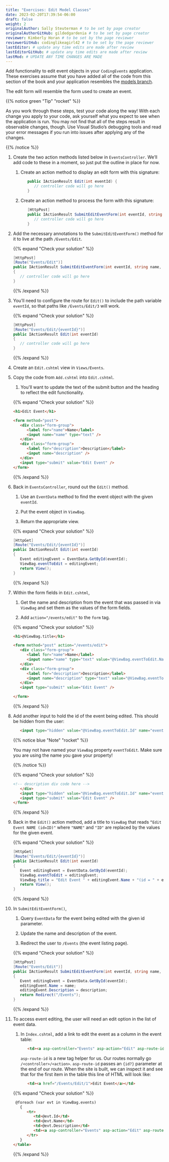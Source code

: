 ```yaml
---
title: "Exercises: Edit Model Classes"
date: 2023-02-20T17:39:54-06:00
draft: false
weight: 2
originalAuthor: Sally Steuterman # to be set by page creator
originalAuthorGitHub: gildedgardenia # to be set by page creator
reviewer: Kimberly Horan # to be set by the page reviewer
reviewerGitHub: codinglikeagirl42 # to be set by the page reviewer
lastEditor: # update any time edits are made after review
lastEditorGitHub: # update any time edits are made after review
lastMod: # UPDATE ANY TIME CHANGES ARE MADE
---
```


Add functionality to edit event objects in your `CodingEvents` application. 
These exercises assume that you have added all of the code from this section of the book and your 
application resembles the [models branch](https://github.com/LaunchCodeEducation/CodingEvents/tree/models).

The edit form will resemble the form used to create an event.

{{% notice green "Tip" "rocket" %}} 

   As you work through these steps, test your code along the way! 
   With each change you apply to your code, ask yourself what you expect to see when the application
   is run. You may not find that all of the steps result in observable changes, though.
   Use Visual Studio’s debugging tools and read your error messages if you run into issues after applying any of
   the changes.

{{% /notice %}}

1. Create the two action methods listed below in `EventsController`. We’ll add code
   to these in a moment, so just put the outline in place for
   now.

   1. Create an action method to display an edit form with this signature:

      ```csharp {linenos = table}
         public IActionResult Edit(int eventId) {
            // controller code will go here
         }
      ```

   1. Create an action method to process the form with this signature:

      ```csharp {linenos = table}
         [HttpPost]
         public IActionResult SubmitEditEventForm(int eventId, string name, string description) {
            // controller code will go here
         }
      ```

1. Add the necessary annotations to the `SubmitEditEventForm()` method for it to live at the path `/Events/Edit`.

   {{% expand "Check your solution" %}}

   ```csharp {linenos=table}
   [HttpPost]
   [Route("Events/Edit")]
   public IActionResult SubmitEditEventForm(int eventId, string name, string description)
   {
      // controller code will go here
   }
   ```

   {{% /expand %}}

1. You’ll need to configure the route for `Edit()` to include the path variable `eventId`, 
   so that paths like `/Events/Edit/3` will work.

   {{% expand "Check your solution" %}}

   ```csharp {linenos=table}
   [HttpPost]
   [Route("Events/Edit/{eventId}")]
   public IActionResult Edit(int eventId)
   {
      // controller code will go here
   }
   ```

   {{% /expand %}}

1. Create an `Edit.cshtml` view in `Views/Events`.

1. Copy the code from `Add.cshtml` into `Edit.cshtml`. 

   1. You'll want to update the text of the submit button and the heading to reflect the edit functionality.

   {{% expand "Check your solution" %}}

   ```html {linenos = table}
   <h1>Edit Event</h1>

   <form method="post">
      <div class="form-group">
         <label for="name">Name</label>
         <input name="name" type="text" />
      </div>
      <div class="form-group">
         <label for="description">Description</label>
         <input name="description" />
      </div>
      <input type="submit" value="Edit Event" />
   </form>
   ```

   {{% /expand %}}

1. Back in `EventsController`, round out the `Edit()` method.

   1. Use an `EventData` method to find the event object with the given `eventId`.
   
   1. Put the event object in `ViewBag`.

   1. Return the appropriate view.

   {{% expand "Check your solution" %}}

   ```csharp {linenos = table}
   [HttpGet]
   [Route("Events/Edit/{eventId}")]
   public IActionResult Edit(int eventId)
   {
      Event editingEvent = EventData.GetById(eventId);
      ViewBag.eventToEdit = editingEvent;
      return View();
   }
   ```

   {{% /expand %}}

1. Within the form fields in `Edit.cshtml`, 

   1. Get the name and description from the event that was passed in via `ViewBag` and
      set them as the values of the form fields.
   
   1. Add `action="/events/edit"` to the `form` tag.

   {{% expand "Check your solution" %}}

   ```html {linenos = table}
   <h1>@ViewBag.title</h1>

   <form method="post" action="/events/edit">
      <div class="form-group">
         <label for="name">Name</label>
         <input name="name" type="text" value="@ViewBag.eventToEdit.Name"/>
      </div>
      <div class="form-group">
         <label for="description">Description</label>
         <input name="description" type="text" value="@ViewBag.eventToEdit.Description" />
      </div>
      <input type="submit" value="Edit Event" />

   </form>
   ```

   {{% /expand %}}

1. Add another input to hold the id of the event being edited. This
   should be hidden from the user:

   ```html
      <input type="hidden" value="@ViewBag.eventToEdit.Id" name="eventId" />
   ```

   {{% notice blue "Note" "rocket" %}}

   You may not have named your `ViewBag` property `eventToEdit`.
   Make sure you are using the name you gave your property!

   {{% /notice %}}

   {{% expand "Check your solution" %}}

   ```html {linenos = table}
   <!-- description div code here -->
      </div>
      <input type="hidden" value="@ViewBag.eventToEdit.Id" name="eventId">
      <input type="submit" value="Edit Event" />
   </form>
   ```

   {{% /expand %}}

1. Back in the `Edit()` action method, add a title to `ViewBag` that reads `“Edit Event
   NAME (id=ID)"` where `"NAME"` and `"ID"` are replaced by the values for the
   given event. 

   {{% expand "Check your solution" %}}

   ```csharp {linenos = table}
   [HttpGet]
   [Route("Events/Edit/{eventId}")]
   public IActionResult Edit(int eventId)
   {
      Event editingEvent = EventData.GetById(eventId);
      ViewBag.eventToEdit = editingEvent;
      ViewBag.title = "Edit Event " + editingEvent.Name + "(id = " + editingEvent.Id + ")";
      return View();
   }
   ```

   {{% /expand %}}

1. In `SubmitEditEventForm()`, 

   1. Query `EventData` for the event being edited with the given id parameter. 
   
   1. Update the name and description of the event.

   1. Redirect the user to `/Events` (the event listing page).

   {{% expand "Check your solution" %}}

   ```csharp {linenos = table}
   [HttpPost]
   [Route("Events/Edit")]
   public IActionResult SubmitEditEventForm(int eventId, string name, string description)
   {
      Event editingEvent = EventData.GetById(eventId);
      editingEvent.Name = name;
      editingEvent.Description = description;
      return Redirect("/Events");
   }
   ```

   {{% /expand %}}

1. To access event editing, the user will need an edit option in the list of event data.

   1. In `Index.cshtml`, add a link to edit the 
      event as a column in the event table:

      ```html
         <td><a asp-controller="Events" asp-action="Edit" asp-route-id="@evt.Id">Edit Event</a></td>
      ```

      `asp-route-id` is a new tag helper for us.
      Our routes normally go `/<controller>/<action>`.
      `asp-route-id` passes an `{id?}` parameter at the end of our route.
      When the site is built, we can inspect it and see that for the first item in the table this line of HTML will look like:

      ```html
         <td><a href="/Events/Edit/1">Edit Event</a></td>
      ```

   {{% expand "Check your solution" %}}

   ```html {linenos = table}
    @foreach (var evt in ViewBag.events)
      {
         <tr>
            <td>@evt.Id</td>
            <td>@evt.Name</td>
            <td>@evt.Description</td>
            <td><a asp-controller="Events" asp-action="Edit" asp-route-id="@evt.Id">Edit Event</a></td>
         </tr>
      }
   </table>
   ```

   {{% /expand %}}
